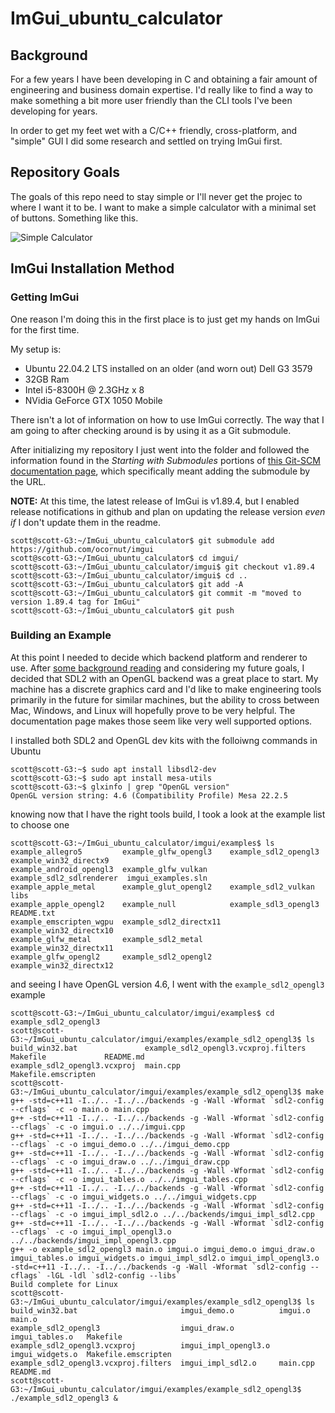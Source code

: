 # ImGui_ubuntu_calculator

## Background 
For a few years I have been developing in C and obtaining a fair amount of engineering and business domain expertise. I'd really like to find a way to make something a bit more user friendly than the CLI tools I've been developing for years.

In order to get my feet wet with a C/C++ friendly, cross-platform, and "simple" GUI I did some research and settled on trying ImGui first.

## Repository Goals
The goals of this repo need to stay simple or I'll never get the projec to where I want it to be. I want to make a simple calculator with a minimal set of buttons. Something like this.

![Simple Calculator](https://play-lh.googleusercontent.com/942KbwPIon7xQet0Qv5F0Orj70Ob3zlGq48NWbWQgx1RkE7MXJ_5Arz5tEclNiRMwYK3)

## ImGui Installation Method
### Getting ImGui
One reason I'm doing this in the first place is to just get my hands on ImGui for the first time.

My setup is:
- Ubuntu 22.04.2 LTS installed on an older (and worn out) Dell G3 3579
- 32GB Ram
- Intel i5-8300H @ 2.3GHz x 8
- NVidia GeForce GTX 1050 Mobile

There isn't a lot of information on how to use ImGui correctly. The way that I am going to after checking around is by using it as a Git submodule.

After initializing my repository I just went into the folder and followed the information found in the *Starting with Submodules* portions of [this Git-SCM documentation page](https://git-scm.com/book/en/v2/Git-Tools-Submodules), which specifically meant adding the submodule by the URL. 

**NOTE:** At this time, the latest release of ImGui is v1.89.4, but I enabled release notifications in github and plan on updating the release version *even if* I don't update them in the readme.

```console
scott@scott-G3:~/ImGui_ubuntu_calculator$ git submodule add https://github.com/ocornut/imgui
scott@scott-G3:~/ImGui_ubuntu_calculator$ cd imgui/
scott@scott-G3:~/ImGui_ubuntu_calculator/imgui$ git checkout v1.89.4
scott@scott-G3:~/ImGui_ubuntu_calculator/imgui$ cd ..
scott@scott-G3:~/ImGui_ubuntu_calculator$ git add -A
scott@scott-G3:~/ImGui_ubuntu_calculator$ git commit -m "moved to version 1.89.4 tag for ImGui"
scott@scott-G3:~/ImGui_ubuntu_calculator$ git push
```

### Building an Example
At this point I needed to decide which backend platform and renderer to use. After [some background reading](https://github.com/ocornut/imgui/blob/master/docs/BACKENDS.md) and considering my future goals, I decided that SDL2 with an OpenGL backend was a great place to start. My machine has a discrete graphics card and I'd like to make engineering tools primarily in the future for similar machines, but the ability to cross between Mac, Windows, and Linux will hopefully prove to be very helpful. The documentation page makes those seem like very well supported options.

I installed both SDL2 and OpenGL dev kits with the folloiwng commands in Ubuntu

```console
scott@scott-G3:~$ sudo apt install libsdl2-dev
scott@scott-G3:~$ sudo apt install mesa-utils
scott@scott-G3:~$ glxinfo | grep "OpenGL version"
OpenGL version string: 4.6 (Compatibility Profile) Mesa 22.2.5
```
knowing now that I have the right tools build, I took a look at the example list to choose one

```console
scott@scott-G3:~/ImGui_ubuntu_calculator/imgui/examples$ ls
example_allegro5         example_glfw_opengl3    example_sdl2_opengl3      example_win32_directx9
example_android_opengl3  example_glfw_vulkan     example_sdl2_sdlrenderer  imgui_examples.sln
example_apple_metal      example_glut_opengl2    example_sdl2_vulkan       libs
example_apple_opengl2    example_null            example_sdl3_opengl3      README.txt
example_emscripten_wgpu  example_sdl2_directx11  example_win32_directx10
example_glfw_metal       example_sdl2_metal      example_win32_directx11
example_glfw_opengl2     example_sdl2_opengl2    example_win32_directx12
```

and seeing I have OpenGL version 4.6, I went with the `example_sdl2_opengl3` example

```console
scott@scott-G3:~/ImGui_ubuntu_calculator/imgui/examples$ cd example_sdl2_opengl3
scott@scott-G3:~/ImGui_ubuntu_calculator/imgui/examples/example_sdl2_opengl3$ ls
build_win32.bat               example_sdl2_opengl3.vcxproj.filters  Makefile             README.md
example_sdl2_opengl3.vcxproj  main.cpp                              Makefile.emscripten
scott@scott-G3:~/ImGui_ubuntu_calculator/imgui/examples/example_sdl2_opengl3$ make
g++ -std=c++11 -I../.. -I../../backends -g -Wall -Wformat `sdl2-config --cflags` -c -o main.o main.cpp
g++ -std=c++11 -I../.. -I../../backends -g -Wall -Wformat `sdl2-config --cflags` -c -o imgui.o ../../imgui.cpp
g++ -std=c++11 -I../.. -I../../backends -g -Wall -Wformat `sdl2-config --cflags` -c -o imgui_demo.o ../../imgui_demo.cpp
g++ -std=c++11 -I../.. -I../../backends -g -Wall -Wformat `sdl2-config --cflags` -c -o imgui_draw.o ../../imgui_draw.cpp
g++ -std=c++11 -I../.. -I../../backends -g -Wall -Wformat `sdl2-config --cflags` -c -o imgui_tables.o ../../imgui_tables.cpp
g++ -std=c++11 -I../.. -I../../backends -g -Wall -Wformat `sdl2-config --cflags` -c -o imgui_widgets.o ../../imgui_widgets.cpp
g++ -std=c++11 -I../.. -I../../backends -g -Wall -Wformat `sdl2-config --cflags` -c -o imgui_impl_sdl2.o ../../backends/imgui_impl_sdl2.cpp
g++ -std=c++11 -I../.. -I../../backends -g -Wall -Wformat `sdl2-config --cflags` -c -o imgui_impl_opengl3.o ../../backends/imgui_impl_opengl3.cpp
g++ -o example_sdl2_opengl3 main.o imgui.o imgui_demo.o imgui_draw.o imgui_tables.o imgui_widgets.o imgui_impl_sdl2.o imgui_impl_opengl3.o -std=c++11 -I../.. -I../../backends -g -Wall -Wformat `sdl2-config --cflags` -lGL -ldl `sdl2-config --libs`
Build complete for Linux
scott@scott-G3:~/ImGui_ubuntu_calculator/imgui/examples/example_sdl2_opengl3$ ls
build_win32.bat                       imgui_demo.o          imgui.o          main.o
example_sdl2_opengl3                  imgui_draw.o          imgui_tables.o   Makefile
example_sdl2_opengl3.vcxproj          imgui_impl_opengl3.o  imgui_widgets.o  Makefile.emscripten
example_sdl2_opengl3.vcxproj.filters  imgui_impl_sdl2.o     main.cpp         README.md
scott@scott-G3:~/ImGui_ubuntu_calculator/imgui/examples/example_sdl2_opengl3$ ./example_sdl2_opengl3 &
```
